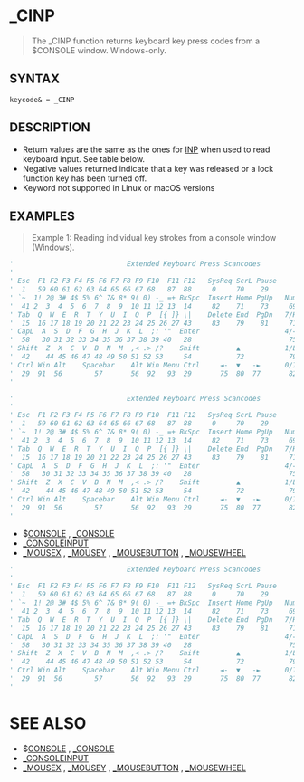 # _CINP
> The _CINP function returns keyboard key press codes from a $CONSOLE window. Windows-only.

## SYNTAX
`keycode& = _CINP`

## DESCRIPTION
* Return values are the same as the ones for [INP](INP.md) when used to read keyboard input. See table below.
* Negative values returned indicate that a key was released or a lock function key has been turned off.
* Keyword not supported in Linux or macOS versions


## EXAMPLES
> Example 1: Reading individual key strokes from a console window (Windows).

```vb
'                            Extended Keyboard Press Scancodes
'
' Esc  F1 F2 F3 F4 F5 F6 F7 F8 F9 F10  F11 F12   SysReq ScrL Pause
'  1   59 60 61 62 63 64 65 66 67 68   87  88     0     70    29
' `~  1! 2@ 3# 4$ 5% 6^ 7& 8* 9( 0) -_ =+ BkSpc  Insert Home PgUp   NumL   /     *    -
'  41 2  3  4  5  6  7  8  9  10 11 12 13  14     82    71    73     69    53    55   74
' Tab  Q  W  E  R  T  Y  U  I  O  P  [{ ]} \|    Delete End  PgDn   7/Home 8/▲  9/PU  + 
'  15  16 17 18 19 20 21 22 23 24 25 26 27 43     83    79    81     71    72    73   78
' CapL  A  S  D  F  G  H  J  K  L  ;: '"  Enter                     4/◄-   5    6/-►  E
'  58   30 31 32 33 34 35 36 37 38 39 40   28                        75    76    77   n
' Shift  Z  X  C  V  B  N  M  ,< .> /?    Shift         ▲           1/End  2/▼  3/PD  t
'  42    44 45 46 47 48 49 50 51 52 53     54           72           79    80    81   e
' Ctrl Win Alt    Spacebar    Alt Win Menu Ctrl     ◄-  ▼   -►      0/Insert    ./Del r
'  29  91  56        57       56  92   93  29       75  80  77       82          83   28
'
```


```vb
'                            Extended Keyboard Press Scancodes
'
' Esc  F1 F2 F3 F4 F5 F6 F7 F8 F9 F10  F11 F12   SysReq ScrL Pause
'  1   59 60 61 62 63 64 65 66 67 68   87  88     0     70    29
' `~  1! 2@ 3# 4$ 5% 6^ 7& 8* 9( 0) -_ =+ BkSpc  Insert Home PgUp   NumL   /     *    -
'  41 2  3  4  5  6  7  8  9  10 11 12 13  14     82    71    73     69    53    55   74
' Tab  Q  W  E  R  T  Y  U  I  O  P  [{ ]} \|    Delete End  PgDn   7/Home 8/▲  9/PU  + 
'  15  16 17 18 19 20 21 22 23 24 25 26 27 43     83    79    81     71    72    73   78
' CapL  A  S  D  F  G  H  J  K  L  ;: '"  Enter                     4/◄-   5    6/-►  E
'  58   30 31 32 33 34 35 36 37 38 39 40   28                        75    76    77   n
' Shift  Z  X  C  V  B  N  M  ,< .> /?    Shift         ▲           1/End  2/▼  3/PD  t
'  42    44 45 46 47 48 49 50 51 52 53     54           72           79    80    81   e
' Ctrl Win Alt    Spacebar    Alt Win Menu Ctrl     ◄-  ▼   -►      0/Insert    ./Del r
'  29  91  56        57       56  92   93  29       75  80  77       82          83   28
'
```

* $[CONSOLE](CONSOLE.md) , [_CONSOLE](_CONSOLE.md)
* [_CONSOLEINPUT](_CONSOLEINPUT.md)
* [_MOUSEX](_MOUSEX.md) , [_MOUSEY](_MOUSEY.md) , [_MOUSEBUTTON](_MOUSEBUTTON.md) , [_MOUSEWHEEL](_MOUSEWHEEL.md)

```vb
'                            Extended Keyboard Press Scancodes
'
' Esc  F1 F2 F3 F4 F5 F6 F7 F8 F9 F10  F11 F12   SysReq ScrL Pause
'  1   59 60 61 62 63 64 65 66 67 68   87  88     0     70    29
' `~  1! 2@ 3# 4$ 5% 6^ 7& 8* 9( 0) -_ =+ BkSpc  Insert Home PgUp   NumL   /     *    -
'  41 2  3  4  5  6  7  8  9  10 11 12 13  14     82    71    73     69    53    55   74
' Tab  Q  W  E  R  T  Y  U  I  O  P  [{ ]} \|    Delete End  PgDn   7/Home 8/▲  9/PU  + 
'  15  16 17 18 19 20 21 22 23 24 25 26 27 43     83    79    81     71    72    73   78
' CapL  A  S  D  F  G  H  J  K  L  ;: '"  Enter                     4/◄-   5    6/-►  E
'  58   30 31 32 33 34 35 36 37 38 39 40   28                        75    76    77   n
' Shift  Z  X  C  V  B  N  M  ,< .> /?    Shift         ▲           1/End  2/▼  3/PD  t
'  42    44 45 46 47 48 49 50 51 52 53     54           72           79    80    81   e
' Ctrl Win Alt    Spacebar    Alt Win Menu Ctrl     ◄-  ▼   -►      0/Insert    ./Del r
'  29  91  56        57       56  92   93  29       75  80  77       82          83   28
'
```



# SEE ALSO
* $[CONSOLE](CONSOLE.md) , [_CONSOLE](_CONSOLE.md)
* [_CONSOLEINPUT](_CONSOLEINPUT.md)
* [_MOUSEX](_MOUSEX.md) , [_MOUSEY](_MOUSEY.md) , [_MOUSEBUTTON](_MOUSEBUTTON.md) , [_MOUSEWHEEL](_MOUSEWHEEL.md)

